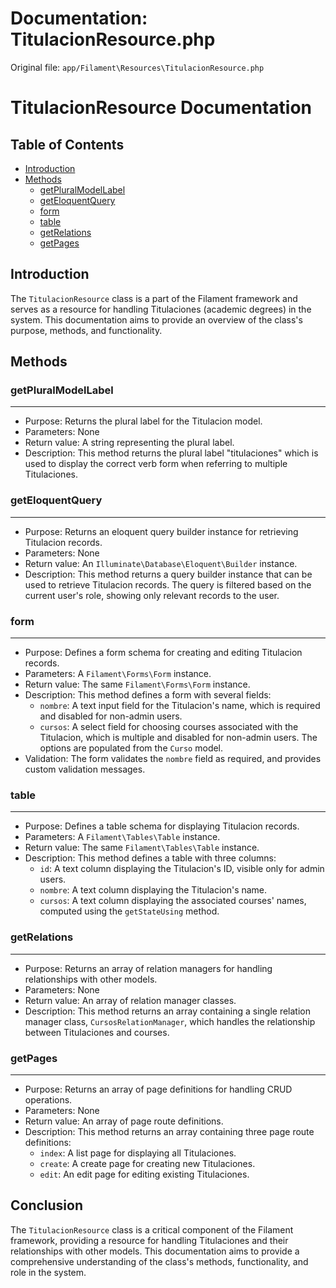 # Documentation: TitulacionResource.php

Original file: `app/Filament\Resources\TitulacionResource.php`

# TitulacionResource Documentation

**Table of Contents**
------------------

* [Introduction](#introduction)
* [Methods](#methods)
	+ [getPluralModelLabel](#getpluralmodellabel)
	+ [getEloquentQuery](#geteloquentquery)
	+ [form](#form)
	+ [table](#table)
	+ [getRelations](#getrelations)
	+ [getPages](#getpages)

**Introduction**
---------------

The `TitulacionResource` class is a part of the Filament framework and serves as a resource for handling Titulaciones (academic degrees) in the system. This documentation aims to provide an overview of the class's purpose, methods, and functionality.

**Methods**
---------

### getPluralModelLabel
------------------------

* Purpose: Returns the plural label for the Titulacion model.
* Parameters: None
* Return value: A string representing the plural label.
* Description: This method returns the plural label "titulaciones" which is used to display the correct verb form when referring to multiple Titulaciones.

### getEloquentQuery
--------------------

* Purpose: Returns an eloquent query builder instance for retrieving Titulacion records.
* Parameters: None
* Return value: An `Illuminate\Database\Eloquent\Builder` instance.
* Description: This method returns a query builder instance that can be used to retrieve Titulacion records. The query is filtered based on the current user's role, showing only relevant records to the user.

### form
---------

* Purpose: Defines a form schema for creating and editing Titulacion records.
* Parameters: A `Filament\Forms\Form` instance.
* Return value: The same `Filament\Forms\Form` instance.
* Description: This method defines a form with several fields:
	+ `nombre`: A text input field for the Titulacion's name, which is required and disabled for non-admin users.
	+ `cursos`: A select field for choosing courses associated with the Titulacion, which is multiple and disabled for non-admin users. The options are populated from the `Curso` model.
* Validation: The form validates the `nombre` field as required, and provides custom validation messages.

### table
---------

* Purpose: Defines a table schema for displaying Titulacion records.
* Parameters: A `Filament\Tables\Table` instance.
* Return value: The same `Filament\Tables\Table` instance.
* Description: This method defines a table with three columns:
	+ `id`: A text column displaying the Titulacion's ID, visible only for admin users.
	+ `nombre`: A text column displaying the Titulacion's name.
	+ `cursos`: A text column displaying the associated courses' names, computed using the `getStateUsing` method.

### getRelations
----------------

* Purpose: Returns an array of relation managers for handling relationships with other models.
* Parameters: None
* Return value: An array of relation manager classes.
* Description: This method returns an array containing a single relation manager class, `CursosRelationManager`, which handles the relationship between Titulaciones and courses.

### getPages
-------------

* Purpose: Returns an array of page definitions for handling CRUD operations.
* Parameters: None
* Return value: An array of page route definitions.
* Description: This method returns an array containing three page route definitions:
	+ `index`: A list page for displaying all Titulaciones.
	+ `create`: A create page for creating new Titulaciones.
	+ `edit`: An edit page for editing existing Titulaciones.

**Conclusion**
--------------

The `TitulacionResource` class is a critical component of the Filament framework, providing a resource for handling Titulaciones and their relationships with other models. This documentation aims to provide a comprehensive understanding of the class's methods, functionality, and role in the system.